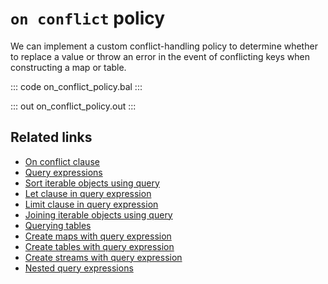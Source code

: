 # `on conflict` policy

We can implement a custom conflict-handling policy to determine whether to replace a value or throw an error in the event of conflicting keys when constructing a map or table.

::: code on_conflict_policy.bal :::

::: out on_conflict_policy.out :::

## Related links
- [On conflict clause](/learn/by-example/on-conflict-clause)
- [Query expressions](/learn/by-example/query-expressions)
- [Sort iterable objects using query](/learn/by-example/sort-iterable-objects)
- [Let clause in query expression](/learn/by-example/let-clause)
- [Limit clause in query expression](/learn/by-example/limit-clause)
- [Joining iterable objects using query](/learn/by-example/joining-iterable-objects)
- [Querying tables](/learn/by-example/querying-tables)
- [Create maps with query expression](/learn/by-example/create-maps-with-query)
- [Create tables with query expression](/learn/by-example/create-tables-with-query)
- [Create streams with query expression](/learn/by-example/create-streams-with-query)
- [Nested query expressions](/learn/by-example/nested-query-expressions)
